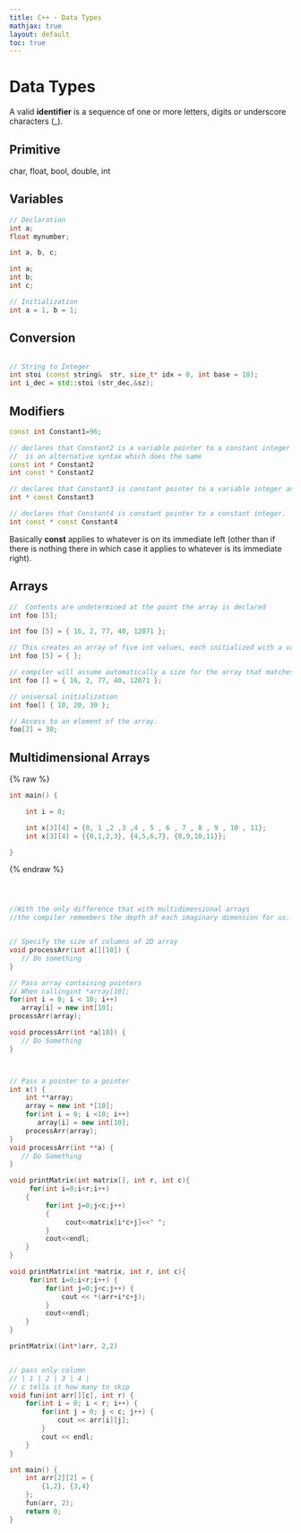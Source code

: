 ```yaml
---
title: C++ - Data Types
mathjax: true
layout: default
toc: true
---
```


# Data Types




A valid **identifier** is a sequence of one or more letters, digits or underscore characters (_).

## Primitive

char, float, bool, double, int


## Variables

```cpp
// Declaration
int a;
float mynumber;

int a, b, c;

int a;
int b;
int c;

// Initialization
int a = 1, b = 1;
```



## Conversion

```cpp

// String to Integer
int stoi (const string&  str, size_t* idx = 0, int base = 10);
int i_dec = std::stoi (str_dec,&sz);


```



## Modifiers


```cpp
const int Constant1=96;

// declares that Constant2 is a variable pointer to a constant integer and
//  is an alternative syntax which does the same
const int * Constant2
int const * Constant2

// declares that Constant3 is constant pointer to a variable integer and
int * const Constant3

// declares that Constant4 is constant pointer to a constant integer.
int const * const Constant4

```

 Basically **const** applies to whatever is on its immediate left (other than if there is nothing there in which case it applies to whatever is its immediate right).



## Arrays


```cpp
//  Contents are undetermined at the point the array is declared
int foo [5];

int foo [5] = { 16, 2, 77, 40, 12071 }; 

// This creates an array of five int values, each initialized with a value of zero:
int foo [5] = { }; 

// compiler will assume automatically a size for the array that matches the number of values included between the braces {}:
int foo [] = { 16, 2, 77, 40, 12071 };

// universal initialization
int foo[] { 10, 20, 30 };

// Access to an element of the array.
foo[2] = 30;        

```

## Multidimensional Arrays


{% raw %}
```cpp
int main() {

    int i = 0;

    int x[3][4] = {0, 1 ,2 ,3 ,4 , 5 , 6 , 7 , 8 , 9 , 10 , 11};
    int x[3][4] = {{0,1,2,3}, {4,5,6,7}, {8,9,10,11}};

}
```
{% endraw %}


```cpp



//With the only difference that with multidimensional arrays 
//the compiler remembers the depth of each imaginary dimension for us.


// Specify the size of columns of 2D array
void processArr(int a[][10]) {
   // Do something
}

// Pass array containing pointers
// When callingint *array[10];
for(int i = 0; i < 10; i++)
   array[i] = new int[10];
processArr(array);

void processArr(int *a[10]) {
   // Do Something
}



// Pass a pointer to a pointer
int x() {
    int **array;
    array = new int *[10];
    for(int i = 0; i <10; i++)
       array[i] = new int[10];
    processArr(array);
}
void processArr(int **a) {
   // Do Something
}

void printMatrix(int matrix[], int r, int c){
     for(int i=0;i<r;i++)
    {
         for(int j=0;j<c;j++)
         {
              cout<<matrix[i*c+j]<<" ";   
         }   
         cout<<endl;
    }   
}

void printMatrix(int *matrix, int r, int c){
     for(int i=0;i<r;i++) {
         for(int j=0;j<c;j++) {
             cout << *(arr+i*c+j);
         }   
         cout<<endl;
    }   
}

printMatrix((int*)arr, 2,2)


// pass only column
// | 1 | 2 | 3 | 4 |
// c tells it how many to skip
void fun(int arr[][c], int r) {
    for(int i = 0; i < r; i++) {
        for(int j = 0; j < c; j++) {
            cout << arr[i][j];
        }
        cout << endl;
    }
}

int main() {
    int arr[2][2] = {
        {1,2}, {3,4}
    };
    fun(arr, 2);
    return 0;
}
```